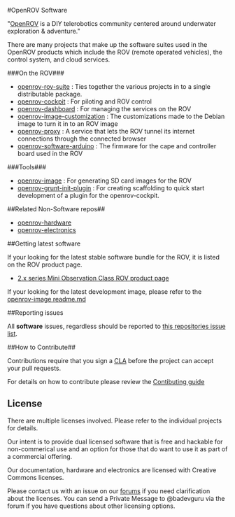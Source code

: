 
#OpenROV Software

"[OpenROV](http://openrov.com/) is a DIY telerobotics community centered around underwater exploration & adventure."

There are many projects that make up the software suites used in the OpenROV products which include the ROV (remote operated vehicles), the control system, and cloud services.

###On the ROV###
- [openrov-rov-suite](https://github.com/OpenROV/openrov-rov-suite) : Ties together the various projects in to a single distributable package.
- [openrov-cockpit](https://github.com/OpenROV/openrov-cockpit) : For piloting and ROV control
- [openrov-dashboard](https://github.com/OpenROV/openrov-dashboard) : For managing the services on the ROV
- [openrov-image-customization](https://github.com/OpenROV/openrov-image-customization) : The customizations made to the Debian image to turn it in to an ROV image
- [openrov-proxy](https://github.com/OpenROV/openrov-proxy) : A service that lets the ROV tunnel its internet connections through the connected browser
- [openrov-software-arduino](https://github.com/OpenROV/openrov-software-arduino) : The firmware for the cape and controller board used in the ROV

###Tools###
- [openrov-image](https://github.com/OpenROV/openrov-image) : For generating SD card images for the ROV
- [openrov-grunt-init-plugin](https://github.com/OpenROV/openrov-grunt-init-plugin) : For creating scaffolding to quick start development of a plugin for the openrov-cockpit.

##Related Non-Software repos##
- [openrov-hardware](https://github.com/OpenROV/openrov-hardware)
- [openrov-electronics](https://github.com/OpenROV/electronics)

##Getting latest software

If your looking for the latest stable software bundle for the ROV, it is listed on the ROV product page.
- [2.x series Mini Observation Class ROV product page](http://www.openrov.com/products/2-7.html#downloads)

If your looking for the latest development image, please refer to the [openrov-image readme.md](https://github.com/OpenROV/openrov-image/blob/master/readme.md)

##Reporting issues

All **software** issues, regardless should be reported to [this repositories issue list](https://github.com/OpenROV/openrov-software/issues).

##How to Contribute##

Contributions require that you sign a [CLA](https://www.clahub.com/agreements/OpenROV/openrov-software) before the project can accept your pull requests.

For details on how to contribute please review the [Contibuting guide](https://github.com/OpenROV/openrov-rov-suite/blob/master/CONTRIBUTING.md)

License
-------

There are multiple licenses involved. Please refer to the individual projects for details.

Our intent is to provide dual licensed software that is free and hackable for non-commerical use and an option for those that do want to use it as part of a commercial offering.

Our documentation, hardware and electronics are licensed with Creative Commons licenses.

Please contact us with an issue on our [forums](https://forum.openrov.com) if you need clarification about the licenses. You can send a Private Message to @badevguru via the forum if you have questions about other licensing options.
